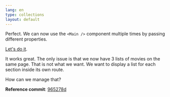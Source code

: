 ```yaml
---
lang: en
type: collections
layout: default
---
```


Perfect. We can now use the `<Main />` component multiple times by passing different properties.

[Let's do it](https://github.com/Macxim/eiga/commit/965278d7fef71c4d1fec9042cb173f5622f9673c). 

It works great. The only issue is that we now have 3 lists of movies on the same page. That is not what we want. We want to display a list for each section inside its own route.

How can we manage that?

**Reference commit**: [965278d](https://github.com/Macxim/eiga/commit/965278d7fef71c4d1fec9042cb173f5622f9673c)
